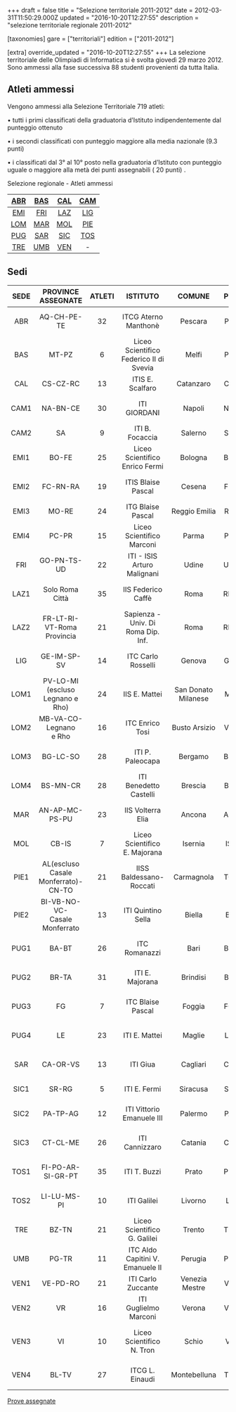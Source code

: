 +++
draft = false
title = "Selezione territoriale 2011-2012"
date = 2012-03-31T11:50:29.000Z
updated = "2016-10-20T12:27:55"
description = "selezione territoriale regionale 2011-2012"

[taxonomies]
gare = ["territoriali"]
edition = ["2011-2012"]

[extra]
override_updated = "2016-10-20T12:27:55"
+++
La selezione territoriale delle Olimpiadi di Informatica si è svolta giovedì 29 marzo 2012. Sono ammessi alla fase successiva 88 studenti provenienti da tutta Italia.
<!-- more -->
## Atleti ammessi

Vengono ammessi alla Selezione Territoriale 719 atleti:

• tutti i primi classificati della graduatoria d’Istituto indipendentemente dal punteggio ottenuto

• i secondi classificati con punteggio maggiore alla media nazionale (9.3 punti)

• i classificati dal 3° al 10° posto nella graduatoria d’Istituto con punteggio uguale o maggiore alla metà dei punti assegnabili ( 20 punti) .

Selezione regionale - Atleti ammessi

|  [ABR](http://81.208.32.83:8080/ioi/files/Abruzzo2012.pdf)  | [BAS](http://81.208.32.83:8080/ioi/files/Basilicata2012.pdf) | [CAL](http://81.208.32.83:8080/ioi/files/Calabria2012.pdf) | [CAM](http://81.208.32.83:8080/ioi/files/Campania2012.pdf) |
| :---------------------------------------------------------: | :----------------------------------------------------------: | :--------------------------------------------------------: | :--------------------------------------------------------: |
|  [EMI](http://81.208.32.83:8080/ioi/files/Emilia2012.pdf)   |   [FRI](http://81.208.32.83:8080/ioi/files/Friuli2012.pdf)   |  [LAZ](http://81.208.32.83:8080/ioi/files/Lazio2012.pdf)   | [LIG](http://81.208.32.83:8080/ioi/files/Liguria2012.pdf)  |
| [LOM](http://81.208.32.83:8080/ioi/files/Lombardia2012.pdf) |   [MAR](http://81.208.32.83:8080/ioi/files/Marche2012.pdf)   |  [MOL](http://81.208.32.83:8080/ioi/files/Molise2012.pdf)  | [PIE](http://81.208.32.83:8080/ioi/files/Piemonte2012.pdf) |
|  [PUG](http://81.208.32.83:8080/ioi/files/Puglia-2012.pdf)  |  [SAR](http://81.208.32.83:8080/ioi/files/Sardegna2012.pdf)  | [SIC](http://81.208.32.83:8080/ioi/files/Sicilia2012.pdf)  | [TOS](http://81.208.32.83:8080/ioi/files/Toscana2012.pdf)  |
| [TRE](http://81.208.32.83:8080/ioi/files/Trentino2012.pdf)  |   [UMB](http://81.208.32.83:8080/ioi/files/Umbria2012.pdf)   |  [VEN](http://81.208.32.83:8080/ioi/files/Veneto2012.pdf)  |                             -                              |

## Sedi

| **SEDE** |       **PROVINCE ASSEGNATE**        | **ATLETI** |              **ISTITUTO**               |     **COMUNE**      | **PV** |                                 **REFERENTE**                                  |
| :------: | :---------------------------------: | :--------: | :-------------------------------------: | :-----------------: | :----: | :----------------------------------------------------------------------------: |
|   ABR    |             AQ-CH-PE-TE             |     32     |          ITCG Aterno Manthonè           |       Pescara       |   PE   |            [Prof.ssa Rossana D´Ignazio](mailto:digros@katamail.com)            |
|   BAS    |                MT-PZ                |     6      | Liceo Scientifico Federico II di Svevia |        Melfi        |   PZ   |          [Prof.ssa Teresa Caruso](mailto:teresa.caruso@istruzione.it)          |
|   CAL    |              CS-CZ-RC               |     13     |            ITIS E. Scalfaro             |      Catanzaro      |   CZ   |           [Prof. Bruno Dattilo](mailto:bruno.dattilo@istruzione.it)            |
|   CAM1   |              NA-BN-CE               |     30     |              ITI GIORDANI               |       Napoli        |   NA   |              [Prof. Antonio Artesi](mailto:anardoc.it@tiscali.it)              |
|   CAM2   |                 SA                  |     9      |             ITI B. Focaccia             |       Salerno       |   SA   |              [Prof. Nicola Ansanelli](mailto:ansanelli@alice.it)               |
|   EMI1   |                BO-FE                |     25     |     Liceo Scientifico Enrico Fermi      |       Bologna       |   BO   |           [Prof.ssa Giorgeliana Carletto](mailto:gcarletto@email.it)           |
|   EMI2   |              FC-RN-RA               |     19     |           ITIS Blaise Pascal            |       Cesena        |   FC   |       [Prof.ssa Vanna Zabberoni](mailto:vanna.zabberoni@itis-cesena.it)        |
|   EMI3   |                MO-RE                |     24     |            ITG Blaise Pascal            |    Reggio Emilia    |   RE   |            [Prof. Giulio Angiani](mailto:giulio.angiani@gmail.com)             |
|   EMI4   |                PC-PR                |     15     |        Liceo Scientifico Marconi        |        Parma        |   PR   |              [Prof.ssa Maria Botta](mailto:maria_botta@libero.it)              |
|   FRI    |             GO-PN-TS-UD             |     22     |       ITI - ISIS Arturo Malignani       |        Udine        |   UD   |         [Prof.ssa Nicoletta Negrello](mailto:negrello@malignani.ud.it)         |
|   LAZ1   |           Solo Roma Città           |     35     |           IIS Federico Caffè            |        Roma         |   RM   |            [Prof.ssa Francesca Bussotti](mailto:frankbu@inwind.it)             |
|   LAZ2   |     FR-LT-RI-VT-Roma Provincia      |     21     |   Sapienza - Univ. Di Roma Dip. Inf.    |        Roma         |   RM   |           [Prof.ssa Annalisa Massini](mailto:massini@di.uniroma1.it)           |
|   LIG    |             GE-IM-SP-SV             |     14     |           ITC Carlo Rosselli            |       Genova        |   GE   |             [Prof.ssa Genzianella Foresti](mailto:geforest@tin.it)             |
|   LOM1   |  PV-LO-MI (escluso Legnano e Rho)   |     24     |              IIS E. Mattei              | San Donato Milanese |   MI   |               [Prof. Luca Mazzei](mailto:luca.mazzei@libero.it)                |
|   LOM2   |     MB-VA-CO-Legnano<br/> e Rho     |     16     |             ITC Enrico Tosi             |    Busto Arsizio    |   VA   |           [Prof.ssa Silvia Tondo](mailto:silvia.tondo@itctosi.va.it)           |
|   LOM3   |              BG-LC-SO               |     28     |            ITI P. Paleocapa             |       Bergamo       |   BG   |            [Prof. Cesare Bottaro](mailto:cesare.bottaro@gmail.com)             |
|   LOM4   |              BS-MN-CR               |     28     |         ITI Benedetto Castelli          |       Brescia       |   BS   |      [Prof. Alessandro Bugatti](mailto:alessandro.bugatti@istruzione.it)       |
|   MAR    |           AN-AP-MC-PS-PU            |     23     |            IIS Volterra Elia            |       Ancona        |   AN   |           [Prof. Giampaolo Brancatello](mailto:winter57g@gmail.com)            |
|   MOL    |                CB-IS                |     7      |      Liceo Scientifico E. Majorana      |       Isernia       |   IS   |      [Prof.ssa Alessandra Moauro](mailto:alessandra.moauro@istruzione.it)      |
|   PIE1   | AL(escluso Casale Monferrato)-CN-TO |     21     |         IISS Baldessano-Roccati         |     Carmagnola      |   TO   |      [Prof. Giovanni Spadafora](mailto:giovanni.spadafora@istruzione.it)       |
|   PIE2   | BI-VB-NO-VC-<br/> Casale Monferrato |     13     |           ITI Quintino Sella            |       Biella        |   BI   |         [Prof. Sandro Landorno](mailto:sandro.landorno@itis.biella.it)         |
|   PUG1   |                BA-BT                |     26     |              ITC Romanazzi              |        Bari         |   BA   |         [Prof. Antonio De Carne](mailto:antonio.decarne@istruzione.it)         |
|   PUG2   |                BR-TA                |     31     |             ITI E. Majorana             |      Brindisi       |   BR   |                [Prof. Giuseppe Cavallo](mailto:giohorse@tin.it)                |
|   PUG3   |                 FG                  |     7      |            ITC Blaise Pascal            |       Foggia        |   FG   | [Prof. Lucio Antonio Tortorella](mailto:lucioantonio.tortorella@istruzione.it) |
|   PUG4   |                 LE                  |     23     |              ITI E. Mattei              |       Maglie        |   LE   |               [Prof. Nunzio Galati](mailto:galati@itismaglie.it)               |
|   SAR    |              CA-OR-VS               |     13     |                ITI Giua                 |      Cagliari       |   CA   |       [Prof.ssa Grazia Chiuchiolo](mailto:grazia.chiuchiolo@tiscali.it)        |
|   SIC1   |                SR-RG                |     5      |              ITI E. Fermi               |      Siracusa       |   SR   |                 [Prof. Lucio Santo](mailto:sanluciano@tin.it)                  |
|   SIC2   |              PA-TP-AG               |     12     |        ITI Vittorio Emanuele III        |       Palermo       |   PA   |            [Prof. Salvatore Truncali](mailto:truncali.s@libero.it)             |
|   SIC3   |              CT-CL-ME               |     26     |             ITI Cannizzaro              |       Catania       |   CT   |           [Prof.ssa Cettina Allegra](mailto:cettina.allegra@tin.it)            |
|   TOS1   |          FI-PO-AR-SI-GR-PT          |     35     |              ITI T. Buzzi               |        Prato        |   PO   |              [Prof.ssa Grazia Biondi](mailto:g.biondi3@gmail.com)              |
|   TOS2   |             LI-LU-MS-PI             |     10     |               ITI Galilei               |       Livorno       |   LI   |         [Prof. Salvatore Speranza](mailto:salvatoresperanza@alice.it)          |
|   TRE    |                BZ-TN                |     21     |      Liceo Scientifico G. Galilei       |       Trento        |   TN   |            [Prof.ssa Gabriella Armani](mailto:gabarm57@hotmail.com)            |
|   UMB    |                PG-TR                |     11     |    ITC Aldo Capitini V. Emanuele II     |       Perugia       |   PG   |    [Prof.ssa Annastella Federici](mailto:annastella.federici@istruzione.it)    |
|   VEN1   |              VE-PD-RO               |     21     |           ITI Carlo Zuccante            |   Venezia Mestre    |   VE   |                [Prof. Carlo Salvagno](mailto:c_salvagno@tin.it)                |
|   VEN2   |                 VR                  |     16     |          ITI Guglielmo Marconi          |       Verona        |   VR   |             [Prof. Lorenzo De Carli](mailto:ldecarli@marconivr.it)             |
|   VEN3   |                 VI                  |     10     |        Liceo Scientifico N. Tron        |        Schio        |   VI   |         [Prof. Angelo Franco Catena](mailto:angelo.catena@tron.vi.it)          |
|   VEN4   |                BL-TV                |     27     |             ITCG L. Einaudi             |    Montebelluna     |   TV   |             [Prof. Gianluigi Ziliotto](mailto:g.ziliotto@alice.it)             |

[Prove assegnate](http://backup.olimpiadi-informatica.it/files/prove%20territoriali%202012.zip)
